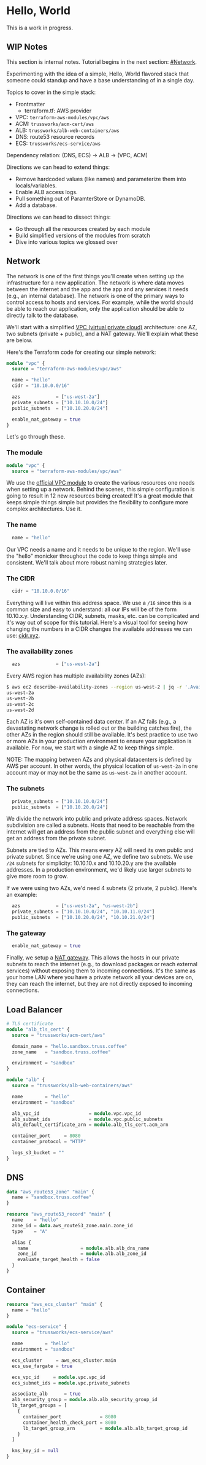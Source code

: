 # Hello, World

This is a work in progress.

## WIP Notes

This section is internal notes. Tutorial begins in the next section: [#Network](#network).

Experimenting with the idea of a simple, Hello, World flavored stack that someone could standup and have a base understanding of in a single day.

Topics to cover in the simple stack:

* Frontmatter
  * terraform.tf: AWS provider
* VPC: `terraform-aws-modules/vpc/aws`
* ACM: `trussworks/acm-cert/aws`
* ALB: `trussworks/alb-web-containers/aws`
* DNS: route53 resource records
* ECS: `trussworks/ecs-service/aws`

Dependency relation: (DNS, ECS) -> ALB -> (VPC, ACM)

Directions we can head to extend things:

* Remove hardcoded values (like names) and parameterize them into locals/variables.
* Enable ALB access logs.
* Pull something out of ParamterStore or DynamoDB.
* Add a database.

Directions we can head to dissect things:

* Go through all the resources created by each module
* Build simplified versions of the modules from scratch
* Dive into various topics we glossed over

## Network

The network is one of the first things you'll create when setting up the infrastructure for a new application. The network is where data moves between the internet and the app and the app and any services it needs (e.g., an internal database). The network is one of the primary ways to control access to hosts and services. For example, while the world should be able to reach our application, only the application should be able to directly talk to the database.

We'll start with a simplified [VPC (virtual private cloud)](https://docs.aws.amazon.com/vpc/latest/userguide/what-is-amazon-vpc.html) architecture: one AZ, two subnets (private + public), and a NAT gateway. We'll explain what these are below.

Here's the Terraform code for creating our simple network:

```terraform
module "vpc" {
  source = "terraform-aws-modules/vpc/aws"

  name = "hello"
  cidr = "10.10.0.0/16"

  azs             = ["us-west-2a"]
  private_subnets = ["10.10.10.0/24"]
  public_subnets  = ["10.10.20.0/24"]

  enable_nat_gateway = true
}
```

Let's go through these.

### The module

```terraform
module "vpc" {
  source = "terraform-aws-modules/vpc/aws"
```

We use the [official VPC module](https://registry.terraform.io/modules/terraform-aws-modules/vpc/aws/latest) to create the various resources one needs when setting up a network. Behind the scenes, this simple configuration is going to result in 12 new resources being created! It's a great module that keeps simple things simple but provides the flexibility to configure more complex architectures. Use it.

### The name

```terraform
  name = "hello"
```

Our VPC needs a name and it needs to be unique to the region. We'll use the "hello" monicker throughout the code to keep things simple and consistent. We'll talk about more robust naming strategies later.

### The CIDR

```terraform
  cidr = "10.10.0.0/16"
```

Everything will live within this address space. We use a `/16` since this is a common size and easy to understand: all our IPs will be of the form 10.10.x.y. Understanding CIDR, subnets, masks, etc. can be complicated and it's way out of scope for this tutorial. Here's a visual tool for seeing how changing the numbers in a CIDR changes the available addresses we can use: [cidr.xyz](https://cidr.xyz/).

### The availability zones

```terraform
  azs             = ["us-west-2a"]
```

Every AWS region has multiple availability zones (AZs):

```sh
$ aws ec2 describe-availability-zones --region us-west-2 | jq -r '.AvailabilityZones[].ZoneName'
us-west-2a
us-west-2b
us-west-2c
us-west-2d
```

Each AZ is it's own self-contained data center. If an AZ fails (e.g., a devastating network change is rolled out or the building catches fire), the other AZs in the region should still be available. It's best practice to use two or more AZs in your production environment to ensure your application is available. For now, we start with a single AZ to keep things simple.

NOTE: The mapping between AZs and physical datacenters is defined by AWS per account. In other words, the physical location of `us-west-2a` in one account may or may not be the same as `us-west-2a` in another account.

### The subnets


```terraform
  private_subnets = ["10.10.10.0/24"]
  public_subnets  = ["10.10.20.0/24"]
```

We divide the network into public and private address spaces. Network subdivision are called a subnets. Hosts that need to be reachable from the internet will get an address from the public subnet and everything else will get an address from the private subnet.

Subnets are tied to AZs. This means every AZ will need its own public and private subnet. Since we're using one AZ, we define two subnets. We use `/24` subnets for simplicity: 10.10.10.x and 10.10.20.y are the available addresses. In a production environment, we'd likely use larger subnets to give more room to grow.

If we were using two AZs, we'd need 4 subnets (2 private, 2 public). Here's an example:

```terraform
  azs             = ["us-west-2a", "us-west-2b"]
  private_subnets = ["10.10.10.0/24", "10.10.11.0/24"]
  public_subnets  = ["10.10.20.0/24", "10.10.21.0/24"]
```

### The gateway

```terraform
  enable_nat_gateway = true
```

Finally, we setup a [NAT gateway](https://docs.aws.amazon.com/vpc/latest/userguide/vpc-nat-gateway.html). This allows the hosts in our private subnets to reach the internet (e.g., to download packages or reach external services) without exposing them to incoming connections. It's the same as your home LAN where you have a private network all your devices are on, they can reach the internet, but they are not directly exposed to incoming connections.

## Load Balancer

```terraform
# TLS certificate
module "alb_tls_cert" {
  source = "trussworks/acm-cert/aws"

  domain_name = "hello.sandbox.truss.coffee"
  zone_name   = "sandbox.truss.coffee"

  environment = "sandbox"
}

module "alb" {
  source = "trussworks/alb-web-containers/aws"

  name        = "hello"
  environment = "sandbox"

  alb_vpc_id                  = module.vpc.vpc_id
  alb_subnet_ids              = module.vpc.public_subnets
  alb_default_certificate_arn = module.alb_tls_cert.acm_arn

  container_port     = 8080
  container_protocol = "HTTP"

  logs_s3_bucket = ""
}
```

## DNS

```terraform
data "aws_route53_zone" "main" {
  name = "sandbox.truss.coffee"
}

resource "aws_route53_record" "main" {
  name    = "hello"
  zone_id = data.aws_route53_zone.main.zone_id
  type    = "A"

  alias {
    name                   = module.alb.alb_dns_name
    zone_id                = module.alb.alb_zone_id
    evaluate_target_health = false
  }
}
```

## Container

```terraform
resource "aws_ecs_cluster" "main" {
  name = "hello"
}

module "ecs-service" {
  source = "trussworks/ecs-service/aws"

  name        = "hello"
  environment = "sandbox"

  ecs_cluster     = aws_ecs_cluster.main
  ecs_use_fargate = true

  ecs_vpc_id     = module.vpc.vpc_id
  ecs_subnet_ids = module.vpc.private_subnets

  associate_alb      = true
  alb_security_group = module.alb.alb_security_group_id
  lb_target_groups = [
    {
      container_port              = 8080
      container_health_check_port = 8080
      lb_target_group_arn         = module.alb.alb_target_group_id
    }
  ]

  kms_key_id = null
}
```
